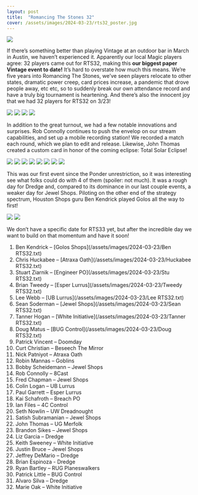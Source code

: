 ```yaml
---
layout: post
title:  "Romancing The Stones 32"
cover: /assets/images/2024-03-23/rts32_poster.jpg
---
```


![]({{site.cdn_url}}/assets/images/2024-03-23/rts32_poster.jpg)

If there’s something better than playing Vintage at an outdoor bar in March in Austin,
we haven’t experienced it. Apparently our local Magic players agree: 32 players came out
for RTS32, making this **our biggest paper Vintage event to date!** It’s hard to
  overstate how much this means. We’re five years into Romancing The Stones, we’ve seen
  players relocate to other states, dramatic power creep, card prices increase, a
  pandemic that drove people away, etc etc, so to suddenly break our own attendance
  record and have a truly big tournament is heartening. And there’s also the innocent
  joy that we had 32 players for RTS32 on 3/23!

![]({{site.cdn_url}}/assets/images/2024-03-23/signups.jpg)
![]({{site.cdn_url}}/assets/images/2024-03-23/fun.jpg)
![]({{site.cdn_url}}/assets/images/2024-03-23/espinoza.jpg)
![]({{site.cdn_url}}/assets/images/2024-03-23/fred_and_patrick.jpg)

In addition to the great turnout, we had a few notable innovations and surprises. Rob
Connolly continues to push the envelop on our stream capabilities, and set up a mobile
recording station! We recorded a match each round, which we plan to edit and release.
Likewise, John Thomas created a custom card in honor of the coming eclipse:
Total Solar Eclipse!

![]({{site.cdn_url}}/assets/images/2024-03-23/webcam.jpg)
![]({{site.cdn_url}}/assets/images/2024-03-23/eclipse.jpg)
![]({{site.cdn_url}}/assets/images/2024-03-23/colin.jpg)
![]({{site.cdn_url}}/assets/images/2024-03-23/ian.jpg)
![]({{site.cdn_url}}/assets/images/2024-03-23/nought.jpg)
![]({{site.cdn_url}}/assets/images/2024-03-23/rob.jpg)
![]({{site.cdn_url}}/assets/images/2024-03-23/ryan.jpg)
![]({{site.cdn_url}}/assets/images/2024-03-23/satish.jpg)

This was our first event since the Ponder unrestriction, so it was interesting see what
folks could do with 4 of them (spoiler: not much). It was a rough day for Dredge and,
compared to its dominance in our last couple events, a weaker day for Jewel Shops.
Piloting on the other end of the strategy spectrum, Houston Shops guru Ben Kendrick
played Golos all the way to first!

![]({{site.cdn_url}}/assets/images/2024-03-23/top_7.jpg)
![]({{site.cdn_url}}/assets/images/2024-03-23/ben.jpg)

We don’t have a specific date for RTS33 yet, but after the incredible day we want to
build on that momentum and have it soon!

1.	Ben Kendrick – [Golos Shops](/assets/images/2024-03-23/Ben RTS32.txt)
2.	Chris Huckabee – [Atraxa Oath](/assets/images/2024-03-23/Huckabee RTS32.txt)
3.	Stuart Ziarnik – [Engineer PO](/assets/images/2024-03-23/Stu RTS32.txt)
4.	Brian Tweedy – [Esper Lurrus](/assets/images/2024-03-23/Tweedy RTS32.txt)
5.	Lee Webb – [UB Lurrus](/assets/images/2024-03-23/Lee RTS32.txt)
6.	Sean Soderman – [Jewel Shops](/assets/images/2024-03-23/Sean RTS32.txt)
7.	Tanner Hogan – [White Initiative](/assets/images/2024-03-23/Tanner RTS32.txt)
8.	Doug Matus – [BUG Control](/assets/images/2024-03-23/Doug RTS32.txt)
9.	Patrick Vincent – Doomday
10.	Curt Christian – Beseech The Mirror
11.	Nick Patniyot – Atraxa Oath
12.	Robin Mannas – Goblins
13.	Bobby Scheidemann – Jewel Shops
14.	Rob Connolly – 8Cast
15.	Fred Chapman – Jewel Shops
16.	Colin Logan – UB Lurrus
17.	Paul Garrett – Esper Lurrus
18.	Kai Schafroth – Breach PO
19.	Ian Files – 4C Control
20.	Seth Nowlin – UW Dreadnought
21.	Satish Subramanian – Jewel Shops
22.	John Thomas – UG Merfolk
23.	Brandon Sikes – Jewel Shops
24.	Liz Garcia – Dredge
25.	Keith Sweeney – White Initiative
26.	Justin Bruce – Jewel Shops
27.	Jeffrey DeMario – Dredge
28.	Brian Espinoza - Dredge
29.	Ryan Bartley – RUG Planeswalkers
30.	Patrick Little – BUG Control
31.	Alvaro Silva – Dredge
32.	Marie Oak – White Initiative

